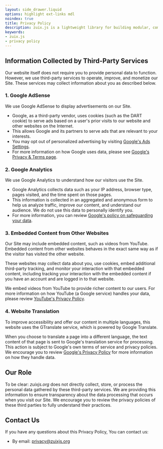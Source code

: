 ```yaml
---
layout: side_drawer.liquid
options: highlight ext-links mdl
noindex: true
title: Privacy Policy
description: zuix.js is a lightweight library for building modular, component-based websites and apps.
keywords:
- zuix.js
- privacy policy
---
```


## Information Collected by Third-Party Services

Our website itself does not require you to provide personal data to function. However, we use third-party services to operate, improve, and monetize our Site. These services may collect information about you as described below.

### 1. Google AdSense

We use Google AdSense to display advertisements on our Site.
*   Google, as a third-party vendor, uses cookies (such as the DART cookie) to serve ads based on a user's prior visits to our website and other websites on the Internet.
*   This allows Google and its partners to serve ads that are relevant to your interests.
*   You may opt out of personalized advertising by visiting [Google's Ads Settings](https://www.google.com/settings/ads).
*   For more information on how Google uses data, please see [Google's Privacy & Terms page](https://policies.google.com/technologies/ads).

### 2. Google Analytics

We use Google Analytics to understand how our visitors use the Site.
*   Google Analytics collects data such as your IP address, browser type, pages visited, and the time spent on those pages.
*   This information is collected in an aggregated and anonymous form to help us analyze traffic, improve our content, and understand our audience. We do not use this data to personally identify you.
*   For more information, you can review [Google's policy on safeguarding your data](https://support.google.com/analytics/answer/6004245).

### 3. Embedded Content from Other Websites

Our Site may include embedded content, such as videos from YouTube. Embedded content from other websites behaves in the exact same way as if the visitor has visited the other website.

These websites may collect data about you, use cookies, embed additional third-party tracking, and monitor your interaction with that embedded content, including tracking your interaction with the embedded content if you have an account and are logged in to that website.

We embed videos from YouTube to provide richer content to our users. For more information on how YouTube (a Google service) handles your data, please review [YouTube's Privacy Policy](https://www.google.com/intl/en/policies/privacy/).

### 4. Website Translation

To improve accessibility and offer our content in multiple languages, this website uses the GTranslate service, which is powered by Google Translate.

When you choose to translate a page into a different language, the text content of that page is sent to Google's translation service for processing. This action is subject to Google's own terms of service and privacy policies. We encourage you to review [Google's Privacy Policy](https://policies.google.com/privacy) for more information on how they handle data.

## Our Role

To be clear: *zuixjs.org* does not directly collect, store, or process the personal data gathered by these third-party services. We are providing this information to ensure transparency about the data processing that occurs when you visit our Site. We encourage you to review the privacy policies of these third parties to fully understand their practices.

## Contact Us

If you have any questions about this Privacy Policy, You can contact us:
- By email: privacy@zuixjs.org

